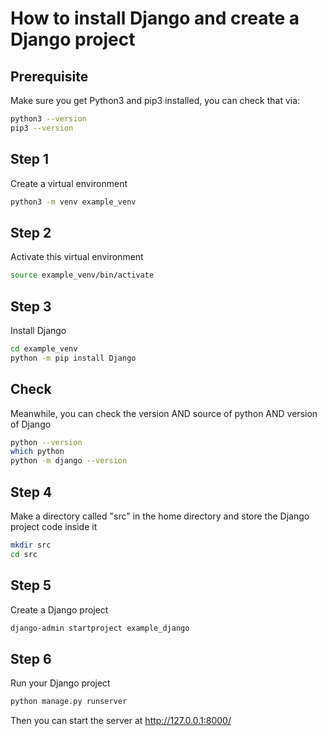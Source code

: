 # How to install Django and create a Django project

## Prerequisite

Make sure you get Python3 and pip3 installed, you can check that via: 

```bash
python3 --version
pip3 --version
```

## Step 1

Create a virtual environment

```bash
python3 -m venv example_venv
```

## Step 2 

Activate this virtual environment

```bash
source example_venv/bin/activate
```

## Step 3

Install Django

```bash
cd example_venv
python -m pip install Django
```

## Check

Meanwhile, you can check the version AND source of python AND version of Django

```bash
python --version
which python
python -m django --version
```

## Step 4 

Make a directory called "src" in the home directory and store the Django project code inside it

```bash
mkdir src
cd src
```

## Step 5

Create a Django project

```bash
django-admin startproject example_django
```

## Step 6

Run your Django project

```bash
python manage.py runserver
```

Then you can start the server at http://127.0.0.1:8000/